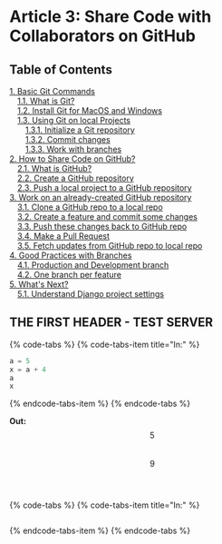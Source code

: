   
# Article 3: Share Code with Collaborators on GitHub

## Table of Contents

[1. Basic Git Commands](#1)<br>
&emsp;[1.1. What is Git?](#1.1)<br>
&emsp;[1.2. Install Git for MacOS and Windows](#1.2)<br>
&emsp;[1.3. Using Git on local Projects](#1.3)<br>
&emsp;&emsp;[1.3.1. Initialize a Git repository](#1.3.1)<br>
&emsp;&emsp;[1.3.2. Commit changes](#1.3.2)<br>
&emsp;&emsp;[1.3.3. Work with branches](#1.3.3)<br>
[2. How to Share Code on GitHub?](#2)<br>
&emsp;[2.1. What is GitHub?](#2.1)<br>
&emsp;[2.2. Create a GitHub repository](#2.2)<br>
&emsp;[2.3. Push a local project to a GitHub repository](#2.3)<br>
[3. Work on an already-created GitHub repository](#3)<br>
&emsp;[3.1. Clone a GitHub repo to a local repo](#3.1)<br>
&emsp;[3.2. Create a feature and commit some changes](#3.2)<br>
&emsp;[3.3. Push these changes back to GitHub repo](#3.3)<br>
&emsp;[3.4. Make a Pull Request](#3.4)<br>
&emsp;[3.5. Fetch updates from GitHub repo to local repo](#3.5)<br>
[4. Good Practices with Branches](#4)<br>
&emsp;[4.1. Production and Development branch](#4.1)<br>
&emsp;[4.2. One branch per feature](#4.2)<br>
[5. What's Next?](#5)<br>
&emsp;[5.1. Understand Django project settings](#5)<br>

## THE FIRST HEADER - TEST SERVER

{% code-tabs %}
{% code-tabs-item title="In:" %}
```python
a = 5
x = a + 4
a
x
```
{% endcode-tabs-item %}
{% endcode-tabs %}

**Out:**<br>
$$\displaystyle5$$<br>
$$\displaystyle9$$<br><br>

{% code-tabs %}
{% code-tabs-item title="In:" %}
```python

```
{% endcode-tabs-item %}
{% endcode-tabs %}

